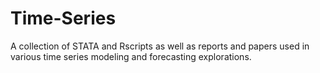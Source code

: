 # Time-Series
A collection of STATA and Rscripts as well as reports and papers used in various time series modeling and forecasting explorations. 
